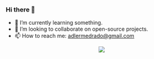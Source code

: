### Hi there 👋

- 🌱 I’m currently learning something.
- 👯 I’m looking to collaborate on open-source projects.
- 📫 How to reach me: adlermedrado@gmail.com

<p align="center">
  <a href="https://skillicons.dev">
    <img src="https://skillicons.dev/icons?i=java,spring,python,django,php,js,gcp,aws,mysql,postgresql,git,kubernetes,docker,linux,vim,markdown&perline=8" />
  </a>
</p>
